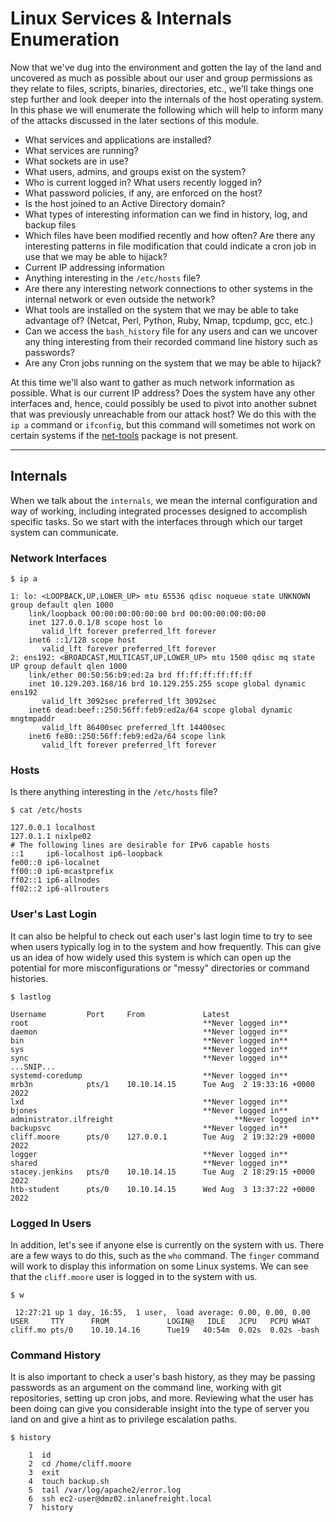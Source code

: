 # Linux Services & Internals Enumeration

Now that we've dug into the environment and gotten the lay of the land and uncovered as much as possible about our user and group permissions as they relate to files, scripts, binaries, directories, etc., we'll take things one step further and look deeper into the internals of the host operating system. In this phase we will enumerate the following which will help to inform many of the attacks discussed in the later sections of this module.

* What services and applications are installed?
* What services are running?
* What sockets are in use?
* What users, admins, and groups exist on the system?
* Who is current logged in? What users recently logged in?
* What password policies, if any, are enforced on the host?
* Is the host joined to an Active Directory domain?
* What types of interesting information can we find in history, log, and backup files
* Which files have been modified recently and how often? Are there any interesting patterns in file modification that could indicate a cron job in use that we may be able to hijack?
* Current IP addressing information
* Anything interesting in the `/etc/hosts` file?
* Are there any interesting network connections to other systems in the internal network or even outside the network?
* What tools are installed on the system that we may be able to take advantage of? (Netcat, Perl, Python, Ruby, Nmap, tcpdump, gcc, etc.)
* Can we access the `bash_history` file for any users and can we uncover any thing interesting from their recorded command line history such as passwords?
* Are any Cron jobs running on the system that we may be able to hijack?

At this time we'll also want to gather as much network information as possible. What is our current IP address? Does the system have any other interfaces and, hence, could possibly be used to pivot into another subnet that was previously unreachable from our attack host? We do this with the `ip a` command or `ifconfig`, but this command will sometimes not work on certain systems if the [net-tools](https://packages.ubuntu.com/search?keywords=net-tools) package is not present.

***

## Internals

When we talk about the `internals`, we mean the internal configuration and way of working, including integrated processes designed to accomplish specific tasks. So we start with the interfaces through which our target system can communicate.

### **Network Interfaces**

```shell-session
$ ip a

1: lo: <LOOPBACK,UP,LOWER_UP> mtu 65536 qdisc noqueue state UNKNOWN group default qlen 1000
    link/loopback 00:00:00:00:00:00 brd 00:00:00:00:00:00
    inet 127.0.0.1/8 scope host lo
       valid_lft forever preferred_lft forever
    inet6 ::1/128 scope host 
       valid_lft forever preferred_lft forever
2: ens192: <BROADCAST,MULTICAST,UP,LOWER_UP> mtu 1500 qdisc mq state UP group default qlen 1000
    link/ether 00:50:56:b9:ed:2a brd ff:ff:ff:ff:ff:ff
    inet 10.129.203.168/16 brd 10.129.255.255 scope global dynamic ens192
       valid_lft 3092sec preferred_lft 3092sec
    inet6 dead:beef::250:56ff:feb9:ed2a/64 scope global dynamic mngtmpaddr 
       valid_lft 86400sec preferred_lft 14400sec
    inet6 fe80::250:56ff:feb9:ed2a/64 scope link 
       valid_lft forever preferred_lft forever
```

### **Hosts**

Is there anything interesting in the `/etc/hosts` file?

```shell-session
$ cat /etc/hosts

127.0.0.1 localhost
127.0.1.1 nixlpe02
# The following lines are desirable for IPv6 capable hosts
::1     ip6-localhost ip6-loopback
fe00::0 ip6-localnet
ff00::0 ip6-mcastprefix
ff02::1 ip6-allnodes
ff02::2 ip6-allrouters
```

### **User's Last Login**

It can also be helpful to check out each user's last login time to try to see when users typically log in to the system and how frequently. This can give us an idea of how widely used this system is which can open up the potential for more misconfigurations or "messy" directories or command histories.

```shell-session
$ lastlog

Username         Port     From             Latest
root                                       **Never logged in**
daemon                                     **Never logged in**
bin                                        **Never logged in**
sys                                        **Never logged in**
sync                                       **Never logged in**
...SNIP...
systemd-coredump                           **Never logged in**
mrb3n            pts/1    10.10.14.15      Tue Aug  2 19:33:16 +0000 2022
lxd                                        **Never logged in**
bjones                                     **Never logged in**
administrator.ilfreight                           **Never logged in**
backupsvc                                  **Never logged in**
cliff.moore      pts/0    127.0.0.1        Tue Aug  2 19:32:29 +0000 2022
logger                                     **Never logged in**
shared                                     **Never logged in**
stacey.jenkins   pts/0    10.10.14.15      Tue Aug  2 18:29:15 +0000 2022
htb-student      pts/0    10.10.14.15      Wed Aug  3 13:37:22 +0000 2022
```

### **Logged In Users**

In addition, let's see if anyone else is currently on the system with us. There are a few ways to do this, such as the `who` command. The `finger` command will work to display this information on some Linux systems. We can see that the `cliff.moore` user is logged in to the system with us.

```shell-session
$ w

 12:27:21 up 1 day, 16:55,  1 user,  load average: 0.00, 0.00, 0.00
USER     TTY      FROM             LOGIN@   IDLE   JCPU   PCPU WHAT
cliff.mo pts/0    10.10.14.16      Tue19   40:54m  0.02s  0.02s -bash
```

### **Command History**

It is also important to check a user's bash history, as they may be passing passwords as an argument on the command line, working with git repositories, setting up cron jobs, and more. Reviewing what the user has been doing can give you considerable insight into the type of server you land on and give a hint as to privilege escalation paths.

```shell-session
$ history

    1  id
    2  cd /home/cliff.moore
    3  exit
    4  touch backup.sh
    5  tail /var/log/apache2/error.log
    6  ssh ec2-user@dmz02.inlanefreight.local
    7  history
```
